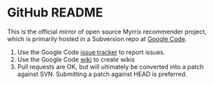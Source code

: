 GitHub README
=============

This is the official mirror of open source Myrrix recommender project, which is primarily hosted in a Subversion repo at [Google Code][1].

1. Use the Google Code [issue tracker][2] to report issues.
2. Use the Google Code [wiki][3] to create wikis
3. Pull requests are OK, but will ultimately be converted into a patch against SVN. Submitting a patch against HEAD is preferred.

[1]: http://code.google.com/p/myrrix-recommender/
[2]: http://code.google.com/p/myrrix-recommender/issues/list
[3]: http://code.google.com/p/myrrix-recommender/w/list
